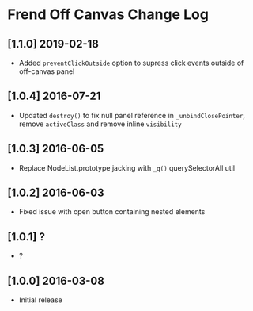 # Frend Off Canvas Change Log

## [1.1.0] 2019-02-18
- Added `preventClickOutside` option to supress click events outside of off-canvas panel

## [1.0.4] 2016-07-21
- Updated `destroy()` to fix null panel reference in `_unbindClosePointer`, remove `activeClass` and remove inline `visibility`

## [1.0.3] 2016-06-05
- Replace NodeList.prototype jacking with `_q()` querySelectorAll util

## [1.0.2] 2016-06-03
- Fixed issue with open button containing nested elements

## [1.0.1] ?
- ?

## [1.0.0] 2016-03-08
- Initial release
